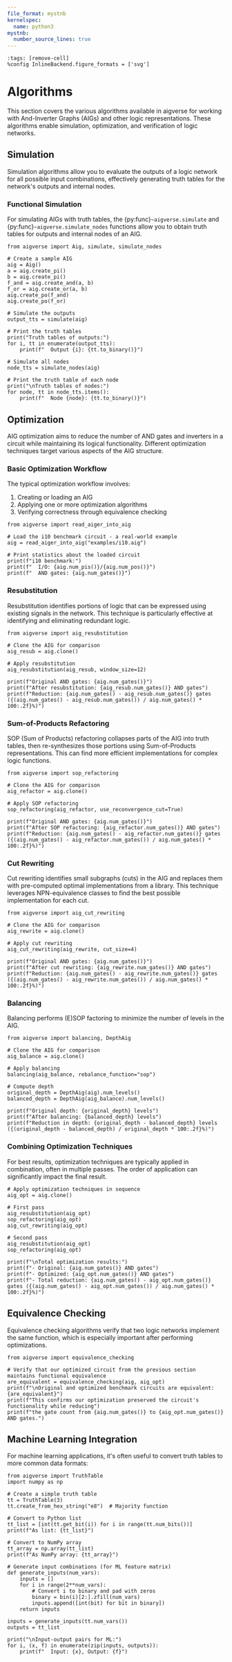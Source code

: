 ```yaml
---
file_format: mystnb
kernelspec:
  name: python3
mystnb:
  number_source_lines: true
---
```


```{code-cell} ipython3
:tags: [remove-cell]
%config InlineBackend.figure_formats = ['svg']
```

# Algorithms

This section covers the various algorithms available in aigverse for working with And-Inverter Graphs (AIGs) and other logic representations. These algorithms enable simulation, optimization, and verification of logic networks.

## Simulation

Simulation algorithms allow you to evaluate the outputs of a logic network for all possible input combinations, effectively generating truth tables for the network's outputs and internal nodes.

### Functional Simulation

For simulating AIGs with truth tables, the {py:func}`~aigverse.simulate` and {py:func}`~aigverse.simulate_nodes` functions allow you to obtain truth tables for outputs and internal nodes of an AIG.

```{code-cell} ipython3
from aigverse import Aig, simulate, simulate_nodes

# Create a sample AIG
aig = Aig()
a = aig.create_pi()
b = aig.create_pi()
f_and = aig.create_and(a, b)
f_or = aig.create_or(a, b)
aig.create_po(f_and)
aig.create_po(f_or)

# Simulate the outputs
output_tts = simulate(aig)

# Print the truth tables
print("Truth tables of outputs:")
for i, tt in enumerate(output_tts):
    print(f"  Output {i}: {tt.to_binary()}")

# Simulate all nodes
node_tts = simulate_nodes(aig)

# Print the truth table of each node
print("\nTruth tables of nodes:")
for node, tt in node_tts.items():
    print(f"  Node {node}: {tt.to_binary()}")
```

## Optimization

AIG optimization aims to reduce the number of AND gates and inverters in a circuit while maintaining its logical functionality. Different optimization techniques target various aspects of the AIG structure.

### Basic Optimization Workflow

The typical optimization workflow involves:

1. Creating or loading an AIG
2. Applying one or more optimization algorithms
3. Verifying correctness through equivalence checking

```{code-cell} ipython3
from aigverse import read_aiger_into_aig

# Load the i10 benchmark circuit - a real-world example
aig = read_aiger_into_aig("examples/i10.aig")

# Print statistics about the loaded circuit
print(f"i10 benchmark:")
print(f"  I/O: {aig.num_pis()}/{aig.num_pos()}")
print(f"  AND gates: {aig.num_gates()}")
```

### Resubstitution

Resubstitution identifies portions of logic that can be expressed using existing signals in the network. This technique is particularly effective at identifying and eliminating redundant logic.

```{code-cell} ipython3
from aigverse import aig_resubstitution

# Clone the AIG for comparison
aig_resub = aig.clone()

# Apply resubstitution
aig_resubstitution(aig_resub, window_size=12)

print(f"Original AND gates: {aig.num_gates()}")
print(f"After resubstitution: {aig_resub.num_gates()} AND gates")
print(f"Reduction: {aig.num_gates() - aig_resub.num_gates()} gates ({(aig.num_gates() - aig_resub.num_gates()) / aig.num_gates() * 100:.2f}%)")
```

### Sum-of-Products Refactoring

SOP (Sum of Products) refactoring collapses parts of the AIG into truth tables, then re-synthesizes those portions using Sum-of-Products representations. This can find more efficient implementations for complex logic functions.

```{code-cell} ipython3
from aigverse import sop_refactoring

# Clone the AIG for comparison
aig_refactor = aig.clone()

# Apply SOP refactoring
sop_refactoring(aig_refactor, use_reconvergence_cut=True)

print(f"Original AND gates: {aig.num_gates()}")
print(f"After SOP refactoring: {aig_refactor.num_gates()} AND gates")
print(f"Reduction: {aig.num_gates() - aig_refactor.num_gates()} gates ({(aig.num_gates() - aig_refactor.num_gates()) / aig.num_gates() * 100:.2f}%)")
```

### Cut Rewriting

Cut rewriting identifies small subgraphs (cuts) in the AIG and replaces them with pre-computed optimal implementations from a library. This technique leverages NPN-equivalence classes to find the best possible implementation for each cut.

```{code-cell} ipython3
from aigverse import aig_cut_rewriting

# Clone the AIG for comparison
aig_rewrite = aig.clone()

# Apply cut rewriting
aig_cut_rewriting(aig_rewrite, cut_size=4)

print(f"Original AND gates: {aig.num_gates()}")
print(f"After cut rewriting: {aig_rewrite.num_gates()} AND gates")
print(f"Reduction: {aig.num_gates() - aig_rewrite.num_gates()} gates ({(aig.num_gates() - aig_rewrite.num_gates()) / aig.num_gates() * 100:.2f}%)")
```

### Balancing

Balancing performs (E)SOP factoring to minimize the number of levels in the AIG.

```{code-cell} ipython3
from aigverse import balancing, DepthAig

# Clone the AIG for comparison
aig_balance = aig.clone()

# Apply balancing
balancing(aig_balance, rebalance_function="sop")

# Compute depth
original_depth = DepthAig(aig).num_levels()
balanced_depth = DepthAig(aig_balance).num_levels()

print(f"Original depth: {original_depth} levels")
print(f"After balancing: {balanced_depth} levels")
print(f"Reduction in depth: {original_depth - balanced_depth} levels ({(original_depth - balanced_depth) / original_depth * 100:.2f}%)")
```

### Combining Optimization Techniques

For best results, optimization techniques are typically applied in combination, often in multiple passes. The order of application can significantly impact the final result.

```{code-cell} ipython3
# Apply optimization techniques in sequence
aig_opt = aig.clone()

# First pass
aig_resubstitution(aig_opt)
sop_refactoring(aig_opt)
aig_cut_rewriting(aig_opt)

# Second pass
aig_resubstitution(aig_opt)
sop_refactoring(aig_opt)

print(f"\nTotal optimization results:")
print(f"- Original: {aig.num_gates()} AND gates")
print(f"- Optimized: {aig_opt.num_gates()} AND gates")
print(f"- Total reduction: {aig.num_gates() - aig_opt.num_gates()} gates ({(aig.num_gates() - aig_opt.num_gates()) / aig.num_gates() * 100:.2f}%)")
```

## Equivalence Checking

Equivalence checking algorithms verify that two logic networks implement the same function, which is especially important after performing optimizations.

```{code-cell} ipython3
from aigverse import equivalence_checking

# Verify that our optimized circuit from the previous section maintains functional equivalence
are_equivalent = equivalence_checking(aig, aig_opt)
print(f"\nOriginal and optimized benchmark circuits are equivalent: {are_equivalent}")
print(f"This confirms our optimization preserved the circuit's functionality while reducing")
print(f"the gate count from {aig.num_gates()} to {aig_opt.num_gates()} AND gates.")
```

## Machine Learning Integration

For machine learning applications, it's often useful to convert truth tables to more common data formats:

```{code-cell} ipython3
from aigverse import TruthTable
import numpy as np

# Create a simple truth table
tt = TruthTable(3)
tt.create_from_hex_string("e8")  # Majority function

# Convert to Python list
tt_list = [int(tt.get_bit(i)) for i in range(tt.num_bits())]
print(f"As list: {tt_list}")

# Convert to NumPy array
tt_array = np.array(tt_list)
print(f"As NumPy array: {tt_array}")

# Generate input combinations (for ML feature matrix)
def generate_inputs(num_vars):
    inputs = []
    for i in range(2**num_vars):
        # Convert i to binary and pad with zeros
        binary = bin(i)[2:].zfill(num_vars)
        inputs.append([int(bit) for bit in binary])
    return inputs

inputs = generate_inputs(tt.num_vars())
outputs = tt_list

print("\nInput-output pairs for ML:")
for i, (x, f) in enumerate(zip(inputs, outputs)):
    print(f"  Input: {x}, Output: {f}")
```

